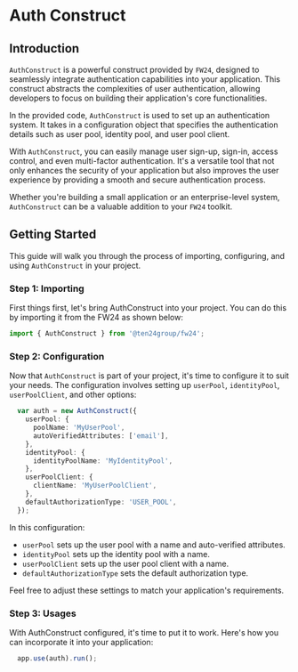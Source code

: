# Auth Construct

## Introduction

`AuthConstruct` is a powerful construct provided by `FW24`, designed to seamlessly integrate authentication capabilities into your application. This construct abstracts the complexities of user authentication, allowing developers to focus on building their application's core functionalities.

In the provided code, `AuthConstruct` is used to set up an authentication system. It takes in a configuration object that specifies the authentication details such as user pool, identity pool, and user pool client.

With `AuthConstruct`, you can easily manage user sign-up, sign-in, access control, and even multi-factor authentication. It's a versatile tool that not only enhances the security of your application but also improves the user experience by providing a smooth and secure authentication process.

Whether you're building a small application or an enterprise-level system, `AuthConstruct` can be a valuable addition to your `FW24` toolkit.

## Getting Started

This guide will walk you through the process of importing, configuring, and using `AuthConstruct` in your project.

### Step 1: Importing

First things first, let's bring AuthConstruct into your project. You can do this by importing it from the FW24 as shown below:

```ts
import { AuthConstruct } from '@ten24group/fw24';
```

### Step 2: Configuration

Now that `AuthConstruct` is part of your project, it's time to configure it to suit your needs. The configuration involves setting up `userPool`, `identityPool`, `userPoolClient`, and other options:

```ts
  var auth = new AuthConstruct({
    userPool: {
      poolName: 'MyUserPool',
      autoVerifiedAttributes: ['email'],
    },
    identityPool: {
      identityPoolName: 'MyIdentityPool',
    },
    userPoolClient: {
      clientName: 'MyUserPoolClient',
    },
    defaultAuthorizationType: 'USER_POOL',
  });
```

In this configuration:

- `userPool` sets up the user pool with a name and auto-verified attributes.
- `identityPool` sets up the identity pool with a name.
- `userPoolClient` sets up the user pool client with a name.
- `defaultAuthorizationType` sets the default authorization type.

Feel free to adjust these settings to match your application's requirements.

### Step 3: Usages

With AuthConstruct configured, it's time to put it to work. Here's how you can incorporate it into your application:

```ts
  app.use(auth).run();
```
